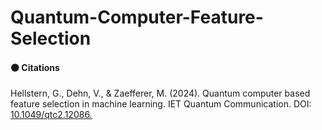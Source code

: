 # Quantum-Computer-Feature-Selection


#### 🟠 Citations

Hellstern, G., Dehn, V., & Zaefferer, M. (2024). Quantum computer based feature selection in machine learning. IET Quantum Communication. DOI: [10.1049/qtc2.12086.](https://ietresearch.onlinelibrary.wiley.com/doi/10.1049/qtc2.12086)
